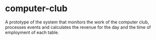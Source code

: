 # computer-club
A prototype of the system that monitors the work of the computer club, processes events and calculates the revenue for the day and the time of employment of each table.
